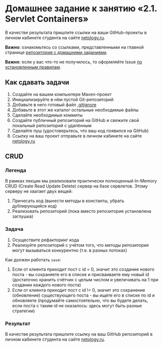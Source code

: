 # Домашнее задание к занятию «2.1. Servlet Containers»

В качестве результата пришлите ссылки на ваши GitHub-проекты в личном кабинете студента на сайте [netology.ru](https://netology.ru).

**Важно**: ознакомьтесь со ссылками, представленными на главной странице [репозитория с домашними заданиями](../README.md).

**Важно**: если у вас что-то не получилось, то оформляйте Issue [по установленным правилам](../report-requirements.md).

## Как сдавать задачи

1. Создайте на вашем компьютере Maven-проект
1. Инициализируйте в нём пустой Git-репозиторий
1. Добавьте в него готовый файл [.gitignore](../.gitignore)
1. Добавьте в этот же каталог остальные необходимые файлы
1. Сделайте необходимые коммиты
1. Создайте публичный репозиторий на GitHub и свяжите свой локальный репозиторий с удалённым
1. Сделайте пуш (удостоверьтесь, что ваш код появился на GitHub)
1. Ссылку на ваш проект отправьте в личном кабинете на сайте [netology.ru](https://netology.ru)

## CRUD

### Легенда

В рамках лекции мы реализовали практически полноценный In-Memory CRUD (Create Read Update Delete) сервер на базе сервлетов. Этому серверу не хватает двух вещей:
1. Причесать код (вынести методы в константы, убрать дублирующийся код)
1. Реализовать репозиторий (пока вместо репозитория установлена заглушка)

### Задача

1. Осуществите рефакторинг кода
1. Реализуйте репозиторий с учётом того, что методы репозитория могут вызываться конкурентно (т.е. в разных потоках)

Как должен работать `save`:
1. Если от клиента приходит пост с id = 0, значит это создание нового поста - вы сохраняете его в списке и присваиваете ему новый id (достаточно хранить счётчик с целым числом и увеличивать на 1 при создании каждого нового поста)
1. Если от клиента приходит пост с id != 0, значит это сохранение (обновление) существующего поста - вы ищете его в списке по id и обновляете (продумайте самостоятельно, что вы будете делать, если поста с таким id не оказалось: здесь могут быть разные стратегии)

### Результат

В качестве результата пришлите ссылку на ваш GitHub репозиторий в личном кабинете студента на сайте [netology.ru](https://netology.ru).
